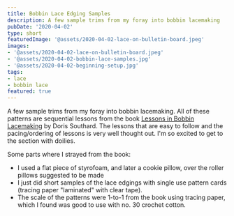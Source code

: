 ```yaml
---
title: Bobbin Lace Edging Samples
description: A few sample trims from my foray into bobbin lacemaking
pubDate: '2020-04-02'
type: short
featuredImage: '@assets/2020-04-02-lace-on-bulletin-board.jpeg'
images:
- '@assets/2020-04-02-lace-on-bulletin-board.jpeg'
- '@assets/2020-04-02-bobbin-lace-samples.jpg'
- '@assets/2020-04-02-beginning-setup.jpg'
tags:
- lace
- bobbin lace
featured: true
---
```

A few sample trims from my foray into bobbin lacemaking. All of these patterns are sequential lessons from the book [Lessons in Bobbin Lacemaking](https://books.google.com/books/about/Lessons_in_Bobbin_Lacemaking.html?id=ZH2GwtfD5BUC) by Doris Southard. The lessons that are easy to follow and the pacing/ordering of lessons is very well thought out. I'm so excited to get to the section with doilies.

Some parts where I strayed from the book:
- I used a flat piece of styrofoam, and later a cookie pillow, over the 
roller pillows suggested to be made
- I just did short samples of the lace edgings with single use pattern cards (tracing paper "laminated" with clear tape). 
- The scale of the patterns were 1-to-1 from the book using tracing paper, which I found was
good to use with no. 30 crochet cotton.